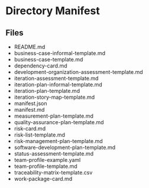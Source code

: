 # Directory Manifest

## Files

- README.md
- business-case-informal-template.md
- business-case-template.md
- dependency-card.md
- development-organization-assessment-template.md
- iteration-assessment-template.md
- iteration-plan-informal-template.md
- iteration-plan-template.md
- iteration-story-map-template.md
- manifest.json
- manifest.md
- measurement-plan-template.md
- quality-assurance-plan-template.md
- risk-card.md
- risk-list-template.md
- risk-management-plan-template.md
- software-development-plan-template.md
- status-assessment-template.md
- team-profile-example.yaml
- team-profile-template.md
- traceability-matrix-template.csv
- work-package-card.md
